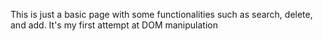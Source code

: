 This is just a basic page with some functionalities such as search, delete, and add. It's my first attempt at DOM manipulation